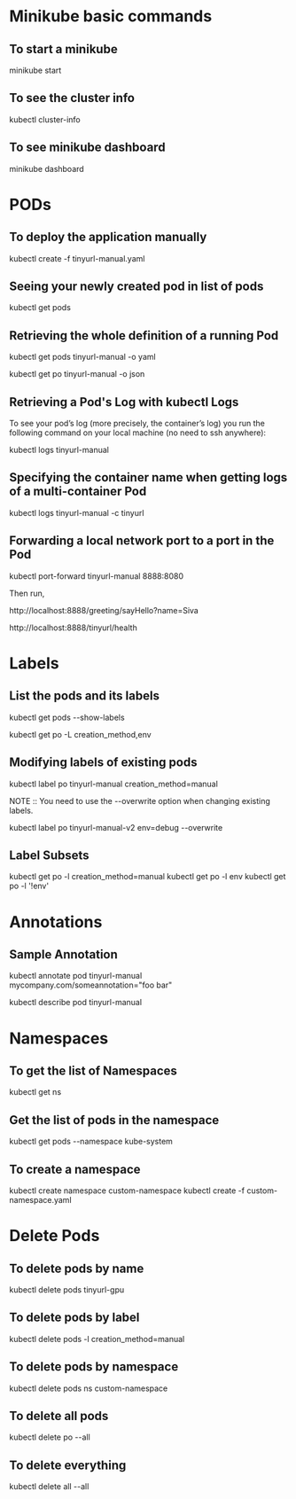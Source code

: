 # Minikube basic commands
## To start a minikube

minikube start

## To see the cluster info

kubectl cluster-info

## To see minikube dashboard

minikube dashboard

# PODs

## To deploy the application manually
kubectl create -f tinyurl-manual.yaml

## Seeing your newly created pod in list of pods
kubectl get pods

## Retrieving the whole definition of a running Pod

kubectl get pods tinyurl-manual -o yaml

kubectl get po tinyurl-manual -o json

## Retrieving a Pod's Log with kubectl Logs
To see your pod’s log (more precisely, the container’s log) you run the following command
on your local machine (no need to ssh anywhere):

kubectl logs tinyurl-manual

## Specifying the container name when getting logs of a multi-container Pod
kubectl logs tinyurl-manual -c tinyurl

## Forwarding a local network port to a port in the Pod
kubectl port-forward tinyurl-manual 8888:8080

Then run, 

http://localhost:8888/greeting/sayHello?name=Siva

http://localhost:8888/tinyurl/health

# Labels

## List the pods and its labels
kubectl get pods --show-labels

kubectl get po -L creation_method,env

## Modifying labels of existing pods
kubectl label po tinyurl-manual creation_method=manual

NOTE :: You need to use the --overwrite option when changing existing labels.

kubectl label po tinyurl-manual-v2 env=debug --overwrite

## Label Subsets
kubectl get po -l creation_method=manual
kubectl get po -l env
kubectl get po -l '!env'

# Annotations

## Sample Annotation
kubectl annotate pod tinyurl-manual mycompany.com/someannotation="foo bar"

kubectl describe pod tinyurl-manual

# Namespaces

## To get the list of Namespaces
kubectl get ns

## Get the list of pods in the namespace 
kubectl get pods --namespace kube-system

## To create a namespace
kubectl create namespace custom-namespace
kubectl create -f custom-namespace.yaml

# Delete Pods

## To delete pods by name
kubectl delete pods tinyurl-gpu

## To delete pods by label
kubectl delete pods -l creation_method=manual

## To delete pods by namespace
kubectl delete pods ns custom-namespace

## To delete all pods
kubectl delete po --all

## To delete everything
kubectl delete all --all

